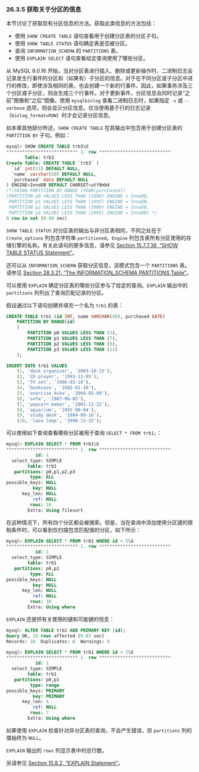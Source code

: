 ### 26.3.5 获取关于分区的信息

本节讨论了获取现有分区信息的方法。获取此类信息的方法包括：

- 使用 `SHOW CREATE TABLE` 语句查看用于创建分区表的分区子句。
- 使用 `SHOW TABLE STATUS` 语句确定表是否被分区。
- 查询 `INFORMATION_SCHEMA` 的 `PARTITIONS` 表。
- 使用 `EXPLAIN SELECT` 语句查看给定查询使用了哪些分区。

从 MySQL 8.0.16 开始，当对分区表进行插入、删除或更新操作时，二进制日志会记录发生行事件的分区和（如果有）子分区的信息。对于在不同分区或子分区中进行的修改，即使涉及相同的表，也会创建一个新的行事件。因此，如果事务涉及三个分区或子分区，则会生成三个行事件。对于更新事件，分区信息会同时记录“之前”图像和“之后”图像。使用 `mysqlbinlog` 查看二进制日志时，如果指定 `-v` 或 `--verbose` 选项，则会显示分区信息。仅当使用基于行的日志记录（`binlog_format=ROW`）时才会记录分区信息。

如本章其他部分所述，`SHOW CREATE TABLE` 在其输出中包含用于创建分区表的 `PARTITION BY` 子句。例如：

```sql
mysql> SHOW CREATE TABLE trb3\G
*************************** 1. row ***************************
       Table: trb3
Create Table: CREATE TABLE `trb3` (
  `id` int(11) DEFAULT NULL,
  `name` varchar(50) DEFAULT NULL,
  `purchased` date DEFAULT NULL
) ENGINE=InnoDB DEFAULT CHARSET=utf8mb4
/*!50100 PARTITION BY RANGE (YEAR(purchased))
(PARTITION p0 VALUES LESS THAN (1990) ENGINE = InnoDB,
 PARTITION p1 VALUES LESS THAN (1995) ENGINE = InnoDB,
 PARTITION p2 VALUES LESS THAN (2000) ENGINE = InnoDB,
 PARTITION p3 VALUES LESS THAN (2005) ENGINE = InnoDB) */
0 row in set (0.00 sec)
```

`SHOW TABLE STATUS` 对分区表的输出与非分区表相同，不同之处在于 `Create_options` 列包含字符串 `partitioned`。`Engine` 列包含表所有分区使用的存储引擎的名称。有关此语句的更多信息，请参见 [Section 15.7.7.38, “SHOW TABLE STATUS Statement”](#)。

还可以从 `INFORMATION_SCHEMA` 获取分区信息，该模式包含一个 `PARTITIONS` 表。请参见 [Section 28.3.21, “The INFORMATION_SCHEMA PARTITIONS Table”](#)。

可以使用 `EXPLAIN` 确定分区表的哪些分区参与了给定的查询。`EXPLAIN` 输出中的 `partitions` 列列出了查询匹配记录的分区。

假设通过以下语句创建并填充一个名为 `trb1` 的表：

```sql
CREATE TABLE trb1 (id INT, name VARCHAR(50), purchased DATE)
    PARTITION BY RANGE(id)
    (
        PARTITION p0 VALUES LESS THAN (3),
        PARTITION p1 VALUES LESS THAN (7),
        PARTITION p2 VALUES LESS THAN (9),
        PARTITION p3 VALUES LESS THAN (11)
    );

INSERT INTO trb1 VALUES
    (1, 'desk organiser', '2003-10-15'),
    (2, 'CD player', '1993-11-05'),
    (3, 'TV set', '1996-03-10'),
    (4, 'bookcase', '1982-01-10'),
    (5, 'exercise bike', '2004-05-09'),
    (6, 'sofa', '1987-06-05'),
    (7, 'popcorn maker', '2001-11-22'),
    (8, 'aquarium', '1992-08-04'),
    (9, 'study desk', '1984-09-16'),
    (10, 'lava lamp', '1998-12-25');
```

可以使用如下查询查看哪些分区被用于查询 `SELECT * FROM trb1;`：

```sql
mysql> EXPLAIN SELECT * FROM trb1\G
*************************** 1. row ***************************
           id: 1
  select_type: SIMPLE
        table: trb1
   partitions: p0,p1,p2,p3
         type: ALL
possible_keys: NULL
          key: NULL
      key_len: NULL
          ref: NULL
         rows: 10
        Extra: Using filesort
```

在这种情况下，所有四个分区都会被搜索。但是，当在查询中添加使用分区键的限制条件时，可以看到仅扫描包含匹配值的分区，如下所示：

```sql
mysql> EXPLAIN SELECT * FROM trb1 WHERE id < 5\G
*************************** 1. row ***************************
           id: 1
  select_type: SIMPLE
        table: trb1
   partitions: p0,p1
         type: ALL
possible_keys: NULL
          key: NULL
      key_len: NULL
          ref: NULL
         rows: 10
        Extra: Using where
```

`EXPLAIN` 还提供有关使用的键和可能键的信息：

```sql
mysql> ALTER TABLE trb1 ADD PRIMARY KEY (id);
Query OK, 10 rows affected (0.03 sec)
Records: 10  Duplicates: 0  Warnings: 0

mysql> EXPLAIN SELECT * FROM trb1 WHERE id < 5\G
*************************** 1. row ***************************
           id: 1
  select_type: SIMPLE
        table: trb1
   partitions: p0,p1
         type: range
possible_keys: PRIMARY
          key: PRIMARY
      key_len: 4
          ref: NULL
         rows: 7
        Extra: Using where
```

如果使用 `EXPLAIN` 检查针对非分区表的查询，不会产生错误，但 `partitions` 列的值始终为 `NULL`。

`EXPLAIN` 输出的 `rows` 列显示表中的总行数。

另请参见 [Section 15.8.2, “EXPLAIN Statement”](#)。